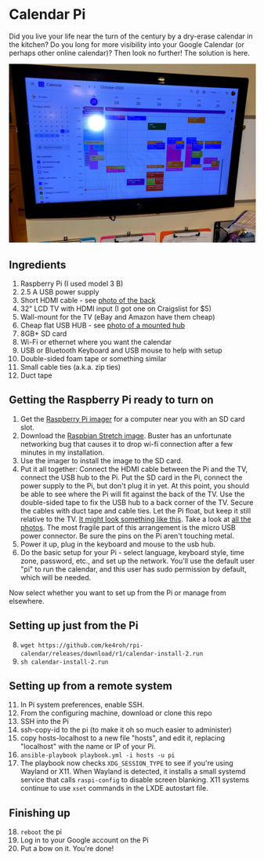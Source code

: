 # Calendar Pi
Did you live your life near the turn of the century by a dry-erase 
calendar in the kitchen?  Do you long for more visibility into your 
Google Calendar (or perhaps other online calendar)?  Then look no 
further!  The solution is here.

![Photo of the finished product mounted on a wall near clipboards, dry-erase, and files.](photos/Overview.jpg)

## Ingredients
1. Raspberry Pi (I used model 3 B)
2. 2.5 A USB power supply
3. Short HDMI cable - see [photo of the back](photos/Back.jpg)
4. 32" LCD TV with HDMI input (I got one on Craigslist for $5)
5. Wall-mount for the TV (eBay and Amazon have them cheap)
6. Cheap flat USB HUB - see [photo of a mounted hub](photos/USBHub.jpg)
7. 8GB+ SD card
8. Wi-Fi or ethernet where you want the calendar
9. USB or Bluetooth Keyboard and USB mouse to help with setup
10. Double-sided foam tape or something similar
11. Small cable ties (a.k.a. zip ties) 
12. Duct tape

## Getting the Raspberry Pi ready to turn on 
1. Get the [Raspberry Pi imager](https://www.raspberrypi.org/downloads/) for a computer near you with an SD card slot.
2. Download the [Raspbian Stretch image](https://downloads.raspberrypi.org/raspbian_full/images/raspbian_full-2019-04-09/). 
Buster has an unfortunate networking bug that causes it to drop wi-fi connection after a few minutes in my installation.
3. Use the imager to install the image to the SD card.
4. Put it all together: Connect the HDMI cable between the Pi and the TV, connect the USB hub to the Pi. 
Put the SD card in the Pi, connect the power supply to the Pi, but don't plug it in yet. 
At this point, you should be able to see where the Pi will fit against the back of the TV.  Use the double-sided tape to fix the
USB hub to a back corner of the TV. Secure the cables with duct tape and cable ties. Let the Pi float, but keep it still relative
to the TV. [It might look something like this](photos/Back.jpg).  Take a look at [all the photos](photos).  The most fragile
part of this arrangement is the micro USB power connector.  Be sure the pins on the Pi aren't touching metal.
5. Power it up, plug in the keyboard and mouse to the usb hub.
6. Do the basic setup for your Pi - select language, keyboard style, time zone, password, etc., and set up the network.  You'll
use the default user "pi" to run the calendar, and this user has sudo permission by default, which will be needed.

Now select whether you want to set up from the Pi or manage from elsewhere.

## Setting up just from the Pi
8. `wget https://github.com/ke4roh/rpi-calendar/releases/download/r1/calendar-install-2.run`
9. `sh calendar-install-2.run`

## Setting up from a remote system
11. In Pi system preferences, enable SSH.
12. From the configuring machine, download or clone this repo
13. SSH into the Pi
14. ssh-copy-id to the pi (to make it oh so much easier to administer)
15. copy hosts-localhost to a new file "hosts", and edit it, replacing "localhost" with the name or IP of your Pi.
16. `ansible-playbook playbook.yml -i hosts -u pi`
17. The playbook now checks `XDG_SESSION_TYPE` to see if you're using Wayland or X11.
    When Wayland is detected, it installs a small systemd service that calls
    `raspi-config` to disable screen blanking.  X11 systems continue to use
    `xset` commands in the LXDE autostart file.

## Finishing up
18. `reboot` the pi
19. Log in to your Google account on the Pi
20. Put a bow on it. You're done!
